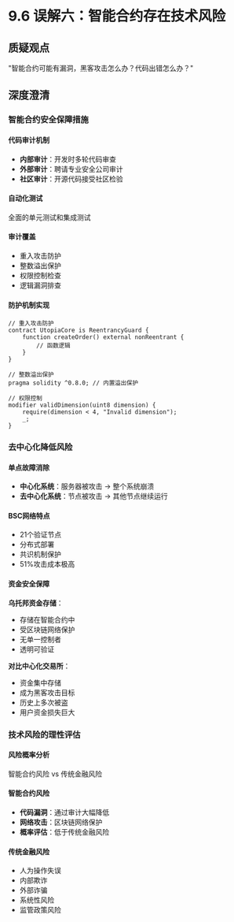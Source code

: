 # 9.6 误解六：智能合约存在技术风险

## 质疑观点
"智能合约可能有漏洞，黑客攻击怎么办？代码出错怎么办？"

## 深度澄清

### 智能合约安全保障措施

#### 代码审计机制

- **内部审计**：开发时多轮代码审查
- **外部审计**：聘请专业安全公司审计
- **社区审计**：开源代码接受社区检验

#### 自动化测试

全面的单元测试和集成测试

#### 审计覆盖

- 重入攻击防护
- 整数溢出保护
- 权限控制检查
- 逻辑漏洞排查

#### 防护机制实现

```solidity
// 重入攻击防护
contract UtopiaCore is ReentrancyGuard {
    function createOrder() external nonReentrant {
        // 函数逻辑
    }
}

// 整数溢出保护
pragma solidity ^0.8.0; // 内置溢出保护

// 权限控制
modifier validDimension(uint8 dimension) {
    require(dimension < 4, "Invalid dimension");
    _;
}
```

### 去中心化降低风险

#### 单点故障消除

- **中心化系统**：服务器被攻击 → 整个系统崩溃
- **去中心化系统**：节点被攻击 → 其他节点继续运行

#### BSC网络特点

- 21个验证节点
- 分布式部署
- 共识机制保护
- 51%攻击成本极高

#### 资金安全保障

**乌托邦资金存储**：

- 存储在智能合约中
- 受区块链网络保护
- 无单一控制者
- 透明可验证

**对比中心化交易所**：

- 资金集中存储
- 成为黑客攻击目标
- 历史上多次被盗
- 用户资金损失巨大

### 技术风险的理性评估

#### 风险概率分析

智能合约风险 vs 传统金融风险

#### 智能合约风险

- **代码漏洞**：通过审计大幅降低
- **网络攻击**：区块链网络保护
- **概率评估**：低于传统金融风险

#### 传统金融风险

- 人为操作失误
- 内部欺诈
- 外部诈骗
- 系统性风险
- 监管政策风险
